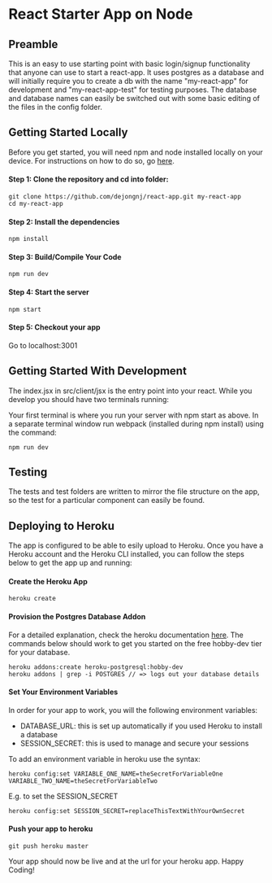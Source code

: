 # React Starter App on Node

## Preamble

This is an easy to use starting point with basic login/signup functionality that anyone can use to start a react-app. It uses postgres as a database and will initially require you to create a db with the name "my-react-app" for development and "my-react-app-test" for testing purposes. The database and database names can easily be switched out with some basic editing of the files in the config folder.

## Getting Started Locally

Before you get started, you will need npm and node installed locally on your device. For instructions on how to do so, go <a href="http://blog.npmjs.org/post/85484771375/how-to-install-npm" target="_blank">here</a>.

#### Step 1: Clone the repository and cd into folder:

    git clone https://github.com/dejongnj/react-app.git my-react-app
    cd my-react-app

#### Step 2: Install the dependencies
    
    npm install

#### Step 3: Build/Compile Your Code

    npm run dev

#### Step 4: Start the server

    npm start

#### Step 5: Checkout your app

Go to localhost:3001

## Getting Started With Development

The index.jsx in src/client/jsx is the entry point into your react. While you develop you should have two terminals running:

Your first terminal is where you run your server with npm start as above. In a separate terminal window run webpack (installed during npm install) using the command:

    npm run dev

## Testing

The tests and test folders are written to mirror the file structure on the app, so the test for a particular component can easily be found.

## Deploying to Heroku

The app is configured to be able to esily upload to Heroku. Once you have a Heroku account and the Heroku CLI installed, you can follow the steps below to get the app up and running:

#### Create the Heroku App

    heroku create

#### Provision the Postgres Database Addon

For a detailed explanation, check the heroku documentation <a href="https://devcenter.heroku.com/articles/heroku-postgresql#provisioning-the-add-on" target="_blank">here</a>. The commands below should work to get you started on the free hobby-dev tier for your database.

    heroku addons:create heroku-postgresql:hobby-dev
    heroku addons | grep -i POSTGRES // => logs out your database details

#### Set Your Environment Variables

In order for your app to work, you will the following environment variables:

- DATABASE_URL: this is set up automatically if you used Heroku to install a database
- SESSION_SECRET: this is used to manage and secure your sessions

To add an environment variable in heroku use the syntax:

    heroku config:set VARIABLE_ONE_NAME=theSecretForVariableOne VARIABLE_TWO_NAME=theSecretForVariableTwo

E.g. to set the SESSION_SECRET

    heroku config:set SESSION_SECRET=replaceThisTextWithYourOwnSecret

#### Push your app to heroku

    git push heroku master

Your app should now be live and at the url for your heroku app. Happy Coding!
